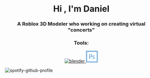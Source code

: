 <h1 align="center">Hi , I'm Daniel</h1>
<h3 align="center">A Roblox 3D Modeler who working on creating virtual "concerts"</h3>

<h3 align="center">Tools:</h3>
<p align="center"> <a href="https://www.blender.org/" target="_blank" rel="noreferrer"> <img src="https://download.blender.org/branding/community/blender_community_badge_white.svg" alt="blender" width="40" height="40"/> </a> <a href="https://www.photoshop.com/en" target="_blank" rel="noreferrer"> <img src="https://raw.githubusercontent.com/devicons/devicon/master/icons/photoshop/photoshop-line.svg" alt="photoshop" width="40" height="40"/> </a> </p>

![spotify-github-profile](https://spotify-github-profile.vercel.app/api/view?uid=ia4dyrdyh7f0xr37p2it2rrzd&cover_image=true&theme=natemoo-re&show_offline=true&background_color=121212&interchange=false&bar_color=ebebeb&bar_color_cover=false)
